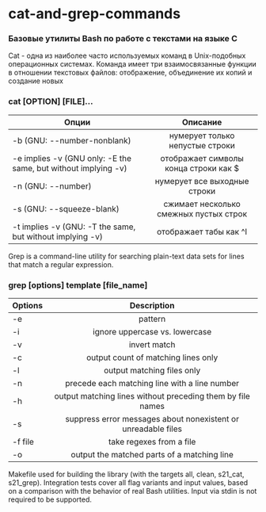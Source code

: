 # cat-and-grep-commands
### Базовые утилиты Bash по работе с текстами на языке C

Cat - одна из наиболее часто используемых команд в Unix-подобных операционных системах. Команда имеет три взаимосвязанные функции в отношении текстовых файлов: отображение, объединение их копий и создание новых

### cat [OPTION] [FILE]...


| Опции       | Описание        |
| ------------- |:------------------:|
| -b (GNU: --number-nonblank)    |  нумерует только непустые строки   |
| -e implies -v (GNU only: -E the same, but without implying -v)    | отображает символы конца строки как $ |
| -n (GNU: --number)  | нумерует все выходные строки         |
| -s (GNU: --squeeze-blank)  | сжимает несколько смежных пустых строк         |
|  -t implies -v (GNU: -T the same, but without implying -v)  | отображает табы как ^I         |


Grep is a command-line utility for searching plain-text data sets for lines that match a regular expression.

### grep [options] template [file_name]


| Options       | Description        |
| ------------- |:------------------:|
| -e    |  pattern   |
| -i  | ignore uppercase vs. lowercase |
| -v  |invert match         |
| -c  | output count of matching lines only         |
| -l  | output matching files only         |
| -n  | precede each matching line with a line number         |
| -h  | output matching lines without preceding them by file names         |
| -s  | suppress error messages about nonexistent or unreadable files         |
| -f file  | take regexes from a file         |
| -o  | output the matched parts of a matching line         |

Makefile used for building the library (with the targets all, clean, s21_cat, s21_grep). Integration tests cover all flag variants and input values, based on a comparison with the behavior of real Bash utilities. Input via stdin is not required to be supported.
